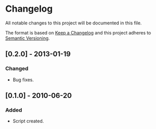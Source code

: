 # Changelog
All notable changes to this project will be documented in this file.

The format is based on [Keep a Changelog](http://keepachangelog.com/en/1.0.0/)
and this project adheres to [Semantic Versioning](http://semver.org/spec/v2.0.0.html).

## [0.2.0] - 2013-01-19
### Changed
- Bug fixes.

## [0.1.0] - 2010-06-20
### Added
- Script created.
